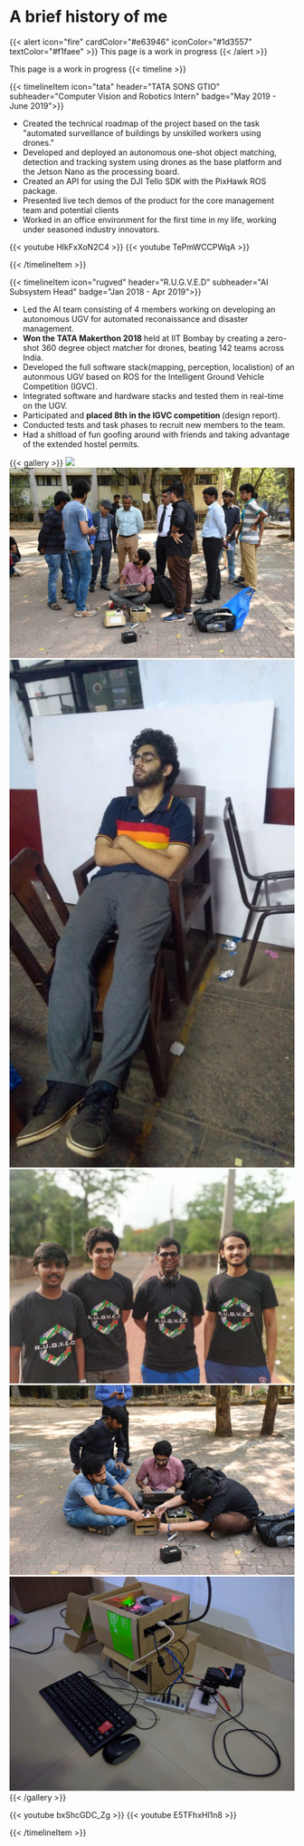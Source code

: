 # A brief history of me  

{{< alert icon="fire" cardColor="#e63946" iconColor="#1d3557" textColor="#f1faee" >}}
This page is a work in progress 
{{< /alert >}}


This page is a work in progress 
{{< timeline >}}


{{< timelineItem icon="tata" header="TATA SONS GTIO" subheader="Computer Vision and Robotics Intern" badge="May 2019 - June 2019">}}
<ul> 
  <li>Created the technical roadmap of the project based on the task "automated surveillance of buildings by unskilled workers using drones." 
  <li>Developed and deployed an autonomous one-shot object matching, detection and tracking system using drones as the base platform and the Jetson Nano as the processing board.</li>
  <li>Created an API for using the DJI Tello SDK with the PixHawk ROS package.
  <li>Presented live tech demos of the product for the core management team and potential clients</li> 
  <li>Worked in an office environment for the first time in my life, working under seasoned industry innovators.</li>
</ul>

{{< youtube HlkFxXoN2C4 >}}
{{< youtube TePmWCCPWqA >}}

{{< /timelineItem >}}


{{< timelineItem icon="rugved" header="R.U.G.V.E.D" subheader="AI Subsystem Head" badge="Jan 2018 - Apr 2019">}}
<ul> 
  <li> Led the AI team consisting of 4 members working on developing an autonomous UGV for automated reconaissance and disaster management. 
  <li> <b>Won the TATA Makerthon 2018 </b> held at IIT Bombay by creating a zero-shot 360 degree object matcher for drones, beating 142 teams across India. 
  <li> Developed the full software stack(mapping, perception, localistion) of an autonmous UGV based on ROS for the Intelligent Ground Vehicle Competition (IGVC).
  <li> Integrated software and hardware stacks and tested them in real-time on the UGV. </li>
  <li> Participated and <b>placed 8th in the IGVC competition </b>(design report).
  <li> Conducted tests and task phases to recruit new members to the team.
  <li> Had a shitload of fun goofing around with friends and taking advantage of the extended hostel permits. 
</ul>

{{< gallery >}}
  <img src="imgs/0.jpg" class="grid-w33" />
  <img src="imgs/1.jpg" class="grid-w33" />
  <img src="imgs/2.jpg" class="grid-w33" />
  <img src="imgs/3.jpg" class="grid-w33" />
  <img src="imgs/4.jpg" class="grid-w33" />
  <img src="imgs/5.jpg" class="grid-w33" />
{{< /gallery >}}

{{< youtube bxShcGDC_Zg >}}
{{< youtube E5TFhxHl1n8 >}}


{{< /timelineItem >}}
